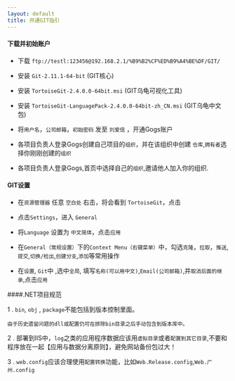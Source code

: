 ```yaml
---
layout: default
title: 开通GIT指引
---
```


#### 下载并初始账户
* 下载 `ftp://testl:123456@192.168.2.1/%B9%B2%CF%ED%B9%A4%BE%DF/GIT/` 

* 安装 `Git-2.11.1-64-bit` (GIT核心)

* 安装 `TortoiseGit-2.4.0.0-64bit.msi` (GIT乌龟可视化工具)

* 安装 `TortoiseGit-LanguagePack-2.4.0.0-64bit-zh_CN.msi` (GIT乌龟中文包)

* 将`用户名`，`公司邮箱`，`初始密码` 发至 `刘爱信` ，开通Gogs账户

* 各项目负责人登录Gogs创建自己项目的`组织`，并在该组织中创建 `仓库`,`拥有者`选择你刚刚创建的`组织`

* 各项目负责人登录Gogs,首页中选择自己的`组织`,邀请他人加入你的组织.

#### GIT设置

* 在`资源管理器` 任意 `空白处` 右击，将会看到 `TortoiseGit`，点击

* 点击`Settings`，进入 `General`

* 将`Language` 设置为 `中文简体`，点击`应用`

* 在`General（常规设置）`下的`Context Menu（右键菜单）`中，勾选`克隆`，`拉取`，`推送`,`提交`,`切换/检出`,`创建分支`,`添加`等常用操作

* 在`设置`, `Git`中 ,选中`全局`, 填写`名称(可以用中文)`,`Email(公司邮箱)`,并`取消后面的继承`,点击`应用`


####.NET项目规范

1 . `bin`, `obj` , `package`不能包括到版本控制里面。


	由于历史遗留问题的dll或配置仍可在排除bin目录之后手动包含到版本库中。

2 . 部署到IIS中，`log`之类的应用程序数据应该用`虚拟目录`或者`配置到其它目录`,不要和程序放在一起【应用与数据分离原则】，避免网站备份包过大！

3 . `web.config`应该合理使用`配置转换`功能，比如`Web.Release.config`,`Web.广州.config`



